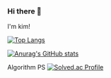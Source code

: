 ### Hi there 👋

I'm kim!

[![Top Langs](https://github-readme-stats.vercel.app/api/top-langs/?username=SorryKim)](https://github.com/anuraghazra/github-readme-stats)<br/>

[![Anurag's GitHub stats](https://github-readme-stats.vercel.app/api?username=SorryKim)](https://github.com/anuraghazra/github-readme-stats)<br/>

Algorithm PS
[![Solved.ac Profile](http://mazassumnida.wtf/api/generate_badge?boj=06zzkimzz06)](https://solved.ac/06zzkimzz06)<br/>

<!--
**SorryKim/Sorrykim** is a ✨ _special_ ✨ repository because its `README.md` (this file) appears on your GitHub profile.

Here are some ideas to get you started:

- 🔭 I’m currently working on ...
- 🌱 I’m currently learning ...
- 👯 I’m looking to collaborate on ...
- 🤔 I’m looking for help with ...
- 💬 Ask me about ...
- 📫 How to reach me: ...
- 😄 Pronouns: ...
- ⚡ Fun fact: ...
-->
